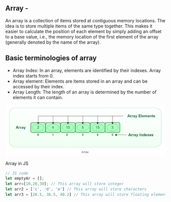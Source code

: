 ## Array - 

An array is a collection of items stored at contiguous memory locations. The idea is to store multiple items of the same type together. This makes it easier to calculate the position of each element by simply adding an offset to a base value, i.e., the memory location of the first element of the array (generally denoted by the name of the array).

## Basic terminologies of array

- Array Index: In an array, elements are identified by their indexes. Array index starts from 0.
- Array element: Elements are items stored in an array and can be accessed by their index.
- Array Length: The length of an array is determined by the number of elements it can contain. 

![Alt text](image.png)

Array in JS 

```javascript
// JS code
let emptyAr = [];
let arr=[10,20,30]; // This array will store integer
let arr2 = ['c', 'd', 'e'] // This array will store characters
let arr3 = [28.5, 36.5, 40.2] // This array will store floating elements
```